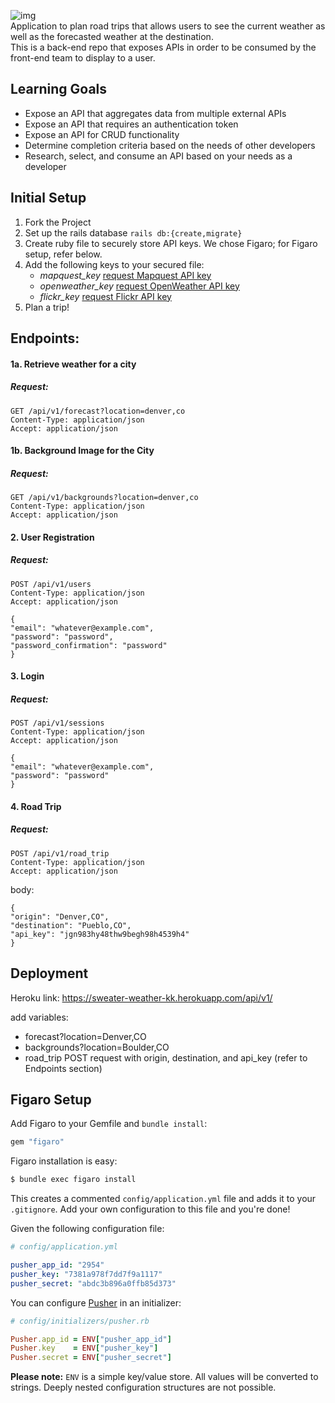 ![img](https://i.ibb.co/qDk84Ph/Screen-Shot-2021-06-15-at-5-19-35-PM.png)      
Application to plan road trips that allows users to see the current weather as well as the forecasted weather at the destination.    
This is a back-end repo that exposes APIs in order to be consumed by the front-end team to display to a user.

 
## Learning Goals
* Expose an API that aggregates data from multiple external APIs
* Expose an API that requires an authentication token
* Expose an API for CRUD functionality
* Determine completion criteria based on the needs of other developers
* Research, select, and consume an API based on your needs as a developer

## Initial Setup
1. Fork the Project
2. Set up the rails database ```rails db:{create,migrate}```
3. Create ruby file to securely store API keys. We chose Figaro; for Figaro setup, refer below.
4. Add the following keys to your secured file:  
    *  *mapquest_key*   [request Mapquest API key](https://developer.mapquest.com/)     
    *  *openweather_key*     [request OpenWeather API key](https://openweathermap.org/api)     
    *  *flickr_key*     [request Flickr API key](https://www.flickr.com/services/api/)
5. Plan a trip!

## Endpoints:
#### 1a. Retrieve weather for a city    
##### Request:     
`GET /api/v1/forecast?location=denver,co`    
`Content-Type: application/json`   
`Accept: application/json`   

#### 1b. Background Image for the City      
##### Request:  
`GET /api/v1/backgrounds?location=denver,co`      
`Content-Type: application/json`      
`Accept: application/json`      

#### 2. User Registration     
##### Request:  
`POST /api/v1/users`     
`Content-Type: application/json`     
`Accept: application/json`     

`{`     
  `"email": "whatever@example.com",`     
  `"password": "password",`      
  `"password_confirmation": "password"`     
`}`  


#### 3. Login       
##### Request:  
`POST /api/v1/sessions`   
`Content-Type: application/json`   
`Accept: application/json`

`{`  
  `"email": "whatever@example.com",`    
  `"password": "password"`    
`}`    

#### 4. Road Trip       
##### Request:  
`POST /api/v1/road_trip`    
`Content-Type: application/json`   
`Accept: application/json`   

body:

`{`   
  `"origin": "Denver,CO",`    
  `"destination": "Pueblo,CO",`  
  `"api_key": "jgn983hy48thw9begh98h4539h4"`   
`}`


## Deployment

Heroku link: https://sweater-weather-kk.herokuapp.com/api/v1/

add variables:
* forecast?location=Denver,CO
* backgrounds?location=Boulder,CO
* road_trip POST request with origin, destination, and api_key (refer to Endpoints section)

## Figaro Setup 
Add Figaro to your Gemfile and `bundle install`:

```ruby
gem "figaro"
```

Figaro installation is easy:

```bash
$ bundle exec figaro install
```

This creates a commented `config/application.yml` file and adds it to your
`.gitignore`. Add your own configuration to this file and you're done!

Given the following configuration file:

```yaml
# config/application.yml

pusher_app_id: "2954"
pusher_key: "7381a978f7dd7f9a1117"
pusher_secret: "abdc3b896a0ffb85d373"
```

You can configure [Pusher](http://pusher.com) in an initializer:

```ruby
# config/initializers/pusher.rb

Pusher.app_id = ENV["pusher_app_id"]
Pusher.key    = ENV["pusher_key"]
Pusher.secret = ENV["pusher_secret"]
```

**Please note:** `ENV` is a simple key/value store. All values will be converted
to strings. Deeply nested configuration structures are not possible.
